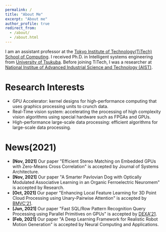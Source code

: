 ```yaml
---
permalink: /
title: "About Me"
excerpt: "About me"
author_profile: true
redirect_from: 
  - /about/
  - /about.html
---
```


I am an assistant professor at the [Tokyo Institute of Technology(TiTech)](https://www.titech.ac.jp/english) [School of Computing](https://www.titech.ac.jp/english/about/organization/schools/organization04). I received Ph.D. in Intelligent systems engineering from [University of Tsukuba](https://www.tsukuba.ac.jp/). Before joining TiTech, I was a researcher at [National Institue of Advanced Industrial Science and Technology (AIST)](https://www.aist.go.jp/index_en.html).

Research Interests 
======
* GPU Accelerator: kernel designs for high-performance computing that uses graphics processing units to crunch data.
* Real-Time vision system: accelerating the processing of high complexity vision algorithms using special hardware such as FPGAs and GPUs.
* High-performance large-scale data processing: efficient algorithms for large-scale data processing.

News(2021) 
======
* **[Nov, 2021]** Our paper "Efficient Stereo Matching on Embedded GPUs with Zero-Means Cross Correlation" is accepted by Journal of Systems Architecture.
* **[Nov, 2021]** Our paper "A Smarter Pavlovian Dog with Optically Modulated Associative Learning in an Organic Ferroelectric Neuromem" is accepted by Research.
* **[Oct, 2021]** Our paper "Enhancing Local Feature Learning for 3D Point Cloud Processing using Unary-Pairwise Attention" is accepted by [BMVC'21](https://www.bmvc2021-virtualconference.com/).
* **[Jun, 2021]** Our paper "Fast SQL/Row Pattern Recognition Query Processing using Parallel Primitives on GPUs" is accepted by [DEXA'21](http://www.dexa.org/dexa2021).
* **[Feb, 2021]** Our paper "A Deep Learning Framework for Realistic Robot Motion Generation" is accepted by Neural Computing and Applications.

